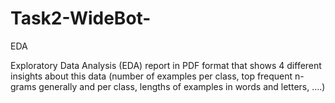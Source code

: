 # Task2-WideBot-
EDA


Exploratory Data Analysis (EDA) report
in PDF format that shows 4 different insights about this data (number of examples
per class, top frequent n-grams generally and per class, lengths of examples in words and
letters, ….)

